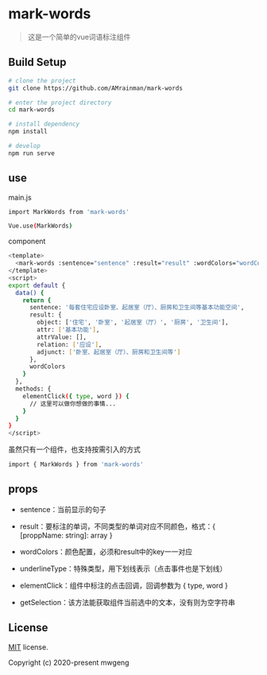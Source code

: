 # mark-words

> 这是一个简单的vue词语标注组件

## Build Setup

```bash
# clone the project
git clone https://github.com/AMrainman/mark-words

# enter the project directory
cd mark-words

# install dependency
npm install

# develop
npm run serve
```

## use

main.js

```bash
import MarkWords from 'mark-words'

Vue.use(MarkWords)
```

component

```bash
<template>
  <mark-words :sentence="sentence" :result="result" :wordColors="wordColors" @elementClick="elementClick"></mark-words>
</template>
<script>
export default {
  data() {
    return {
      sentence: '每套住宅应设卧室、起居室（厅）、厨房和卫生间等基本功能空间',
      result: {
        object: ['住宅', '卧室', '起居室（厅）', '厨房', '卫生间'],
        attr: ['基本功能'],
        attrValue: [],
        relation: ['应设'],
        adjunct: ['卧室、起居室（厅）、厨房和卫生间等']
      },
      wordColors
    }
  },
  methods: {
    elementClick({ type, word }) {
      // 这里可以做你想做的事情...
    }
  }
}
</script>
```

虽然只有一个组件，也支持按需引入的方式

```bash
import { MarkWords } from 'mark-words'
```

## props

- sentence：当前显示的句子

- result：要标注的单词，不同类型的单词对应不同颜色，格式：{ [proppName: string]: array }

- wordColors：颜色配置，必须和result中的key一一对应

- underlineType：特殊类型，用下划线表示（点击事件也是下划线）

- elementClick：组件中标注的点击回调，回调参数为 { type, word }

- getSelection：该方法能获取组件当前选中的文本，没有则为空字符串

## License

[MIT](https://github.com/AMrainman/mark-words/master/LICENSE) license.

Copyright (c) 2020-present mwgeng
